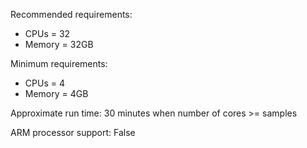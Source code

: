 Recommended requirements:

+ CPUs = 32
+ Memory = 32GB

Minimum requirements:

+ CPUs = 4
+ Memory = 4GB

Approximate run time: 30 minutes when number of cores >= samples

ARM processor support: False

